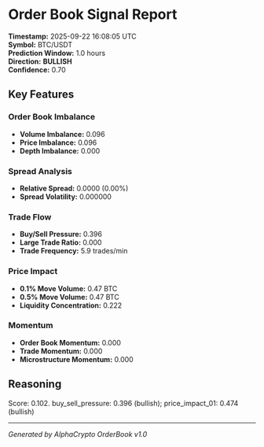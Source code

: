 # Order Book Signal Report

**Timestamp:** 2025-09-22 16:08:05 UTC  
**Symbol:** BTC/USDT  
**Prediction Window:** 1.0 hours  
**Direction:** **BULLISH**  
**Confidence:** 0.70

## Key Features

### Order Book Imbalance
- **Volume Imbalance:** 0.096
- **Price Imbalance:** 0.096
- **Depth Imbalance:** 0.000

### Spread Analysis
- **Relative Spread:** 0.0000 (0.00%)
- **Spread Volatility:** 0.000000

### Trade Flow
- **Buy/Sell Pressure:** 0.396
- **Large Trade Ratio:** 0.000
- **Trade Frequency:** 5.9 trades/min

### Price Impact
- **0.1% Move Volume:** 0.47 BTC
- **0.5% Move Volume:** 0.47 BTC
- **Liquidity Concentration:** 0.222

### Momentum
- **Order Book Momentum:** 0.000
- **Trade Momentum:** 0.000
- **Microstructure Momentum:** 0.000

## Reasoning
Score: 0.102. buy_sell_pressure: 0.396 (bullish); price_impact_01: 0.474 (bullish)

---
*Generated by AlphaCrypto OrderBook v1.0*
